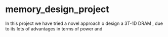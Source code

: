 # memory_design_project
In this project we have tried a novel approach o design a 3T-1D DRAM , due to its lots of advantages in terms of power and
